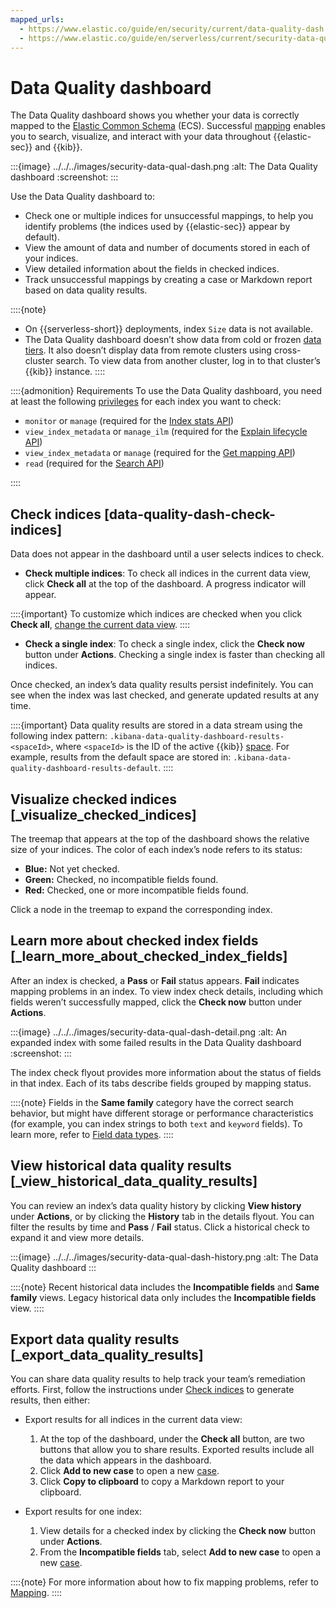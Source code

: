 ```yaml
---
mapped_urls:
  - https://www.elastic.co/guide/en/security/current/data-quality-dash.html
  - https://www.elastic.co/guide/en/serverless/current/security-data-quality-dash.html
---
```


# Data Quality dashboard

The Data Quality dashboard shows you whether your data is correctly mapped to the [Elastic Common Schema](asciidocalypse://docs/ecs/docs/reference/index.md) (ECS). Successful [mapping](/manage-data/data-store/mapping.md) enables you to search, visualize, and interact with your data throughout {{elastic-sec}} and {{kib}}.

:::{image} ../../../images/security-data-qual-dash.png
:alt: The Data Quality dashboard
:screenshot:
:::

Use the Data Quality dashboard to:

* Check one or multiple indices for unsuccessful mappings, to help you identify problems (the indices used by {{elastic-sec}} appear by default).
* View the amount of data and number of documents stored in each of your indices.
* View detailed information about the fields in checked indices.
* Track unsuccessful mappings by creating a case or Markdown report based on data quality results.


::::{note}
* On {{serverless-short}} deployments, index `Size` data is not available. 
* The Data Quality dashboard doesn’t show data from cold or frozen [data tiers](/manage-data/lifecycle/data-tiers.md). It also doesn’t display data from remote clusters using cross-cluster search. To view data from another cluster, log in to that cluster’s {{kib}} instance.
::::


::::{admonition} Requirements
To use the Data Quality dashboard, you need at least the following [privileges](/deploy-manage/users-roles/cluster-or-deployment-auth/elasticsearch-privileges.md#privileges-list-indices) for each index you want to check:

* `monitor` or `manage` (required for the [Index stats API](https://www.elastic.co/docs/api/doc/elasticsearch/operation/operation-indices-stats))
* `view_index_metadata` or `manage_ilm` (required for the [Explain lifecycle API](https://www.elastic.co/docs/api/doc/elasticsearch/operation/operation-ilm-explain-lifecycle))
* `view_index_metadata` or `manage` (required for the [Get mapping API](https://www.elastic.co/docs/api/doc/elasticsearch/operation/operation-indices-get-mapping))
* `read` (required for the [Search API](https://www.elastic.co/docs/api/doc/elasticsearch/operation/operation-search))

::::



## Check indices [data-quality-dash-check-indices]

Data does not appear in the dashboard until a user selects indices to check.

* **Check multiple indices**: To check all indices in the current data view, click **Check all** at the top of the dashboard. A progress indicator will appear.

::::{important}
To customize which indices are checked when you click **Check all**, [change the current data view](/solutions/security/get-started/data-views-elastic-security.md).
::::


* **Check a single index**: To check a single index, click the **Check now** button under **Actions**. Checking a single index is faster than checking all indices.

Once checked, an index’s data quality results persist indefinitely. You can see when the index was last checked, and generate updated results at any time.

::::{important}
Data quality results are stored in a data stream using the following index pattern: `.kibana-data-quality-dashboard-results-<spaceId>`, where `<spaceId>` is the ID of the active {{kib}} [space](/deploy-manage/manage-spaces.md). For example, results from the default space are stored in: `.kibana-data-quality-dashboard-results-default`.
::::



## Visualize checked indices [_visualize_checked_indices]

The treemap that appears at the top of the dashboard shows the relative size of your indices. The color of each index’s node refers to its status:

* **Blue:** Not yet checked.
* **Green:** Checked, no incompatible fields found.
* **Red:** Checked, one or more incompatible fields found.

Click a node in the treemap to expand the corresponding index.


## Learn more about checked index fields [_learn_more_about_checked_index_fields]

After an index is checked, a **Pass** or **Fail** status appears. **Fail** indicates mapping problems in an index. To view index check details, including which fields weren’t successfully mapped, click the **Check now** button under **Actions**.

:::{image} ../../../images/security-data-qual-dash-detail.png
:alt: An expanded index with some failed results in the Data Quality dashboard
:screenshot:
:::

The index check flyout provides more information about the status of fields in that index. Each of its tabs describe fields grouped by mapping status.

::::{note}
Fields in the **Same family** category have the correct search behavior, but might have different storage or performance characteristics (for example, you can index strings to both `text` and `keyword` fields). To learn more, refer to [Field data types](elasticsearch://reference/elasticsearch/mapping-reference/field-data-types.md).
::::



## View historical data quality results [_view_historical_data_quality_results]

You can review an index’s data quality history by clicking **View history** under **Actions**, or by clicking the **History** tab in the details flyout. You can filter the results by time and **Pass** / **Fail** status. Click a historical check to expand it and view more details.

:::{image} ../../../images/security-data-qual-dash-history.png
:alt: The Data Quality dashboard
:::

::::{note}
Recent historical data includes the **Incompatible fields** and **Same family** views. Legacy historical data only includes the **Incompatible fields** view.
::::



## Export data quality results [_export_data_quality_results]

You can share data quality results to help track your team’s remediation efforts. First, follow the instructions under [Check indices](/solutions/security/dashboards/data-quality-dashboard.md#data-quality-dash-check-indices) to generate results, then either:

* Export results for all indices in the current data view:

    1. At the top of the dashboard, under the **Check all** button, are two buttons that allow you to share results. Exported results include all the data which appears in the dashboard.
    2. Click **Add to new case** to open a new [case](/solutions/security/investigate/cases.md).
    3. Click **Copy to clipboard** to copy a Markdown report to your clipboard.

* Export results for one index:

    1. View details for a checked index by clicking the **Check now** button under **Actions**.
    2. From the **Incompatible fields** tab, select **Add to new case** to open a new [case](/solutions/security/investigate/cases.md).


::::{note}
For more information about how to fix mapping problems, refer to [Mapping](/manage-data/data-store/mapping.md).
::::
